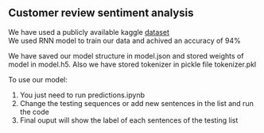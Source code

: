 ## Customer review sentiment analysis

We have used a publicly available kaggle <a href="https://www.kaggle.com/datasets/bittlingmayer/amazonreviews">dataset</a>\
We used RNN model to train our data and achived an accuracy of 94%

We have saved our model structure in model.json and stored weights of model in model.h5. Also we have stored tokenizer in pickle file tokenizer.pkl

To use our model:
1. You just need to run predictions.ipynb
2. Change the testing sequences or add new sentences in the list and run the code
3. Final ouput will show the label of each sentences of the testing list
